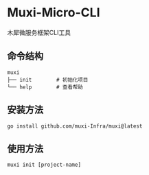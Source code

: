 # Muxi-Micro-CLI
木犀微服务框架CLI工具

## 命令结构

```shell
muxi
├── init        # 初始化项目
└── help        # 查看帮助
```

## 安装方法
```shell
go install github.com/muxi-Infra/muxi@latest
```

## 使用方法
```shell
muxi init [project-name]
```